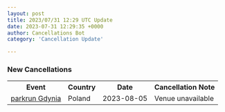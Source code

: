 ```yaml
---
layout: post
title: 2023/07/31 12:29 UTC Update
date: 2023-07-31 12:29:35 +0000
author: Cancellations Bot
category: 'Cancellation Update'

---
```


<h3>New Cancellations</h3>
<div class='hscrollable'>
<table style='width: 100%'>
    <tr>
        <th>Event</th>
        <th>Country</th>
        <th>Date</th>
        <th>Cancellation Note</th>
    </tr>
    <tr>
        <td><a href="https://www.parkrun.pl/gdynia">parkrun Gdynia</a></td>
        <td>Poland</td>
        <td>2023-08-05</td>
        <td>Venue unavailable</td>
    </tr>
</table>
</div>

